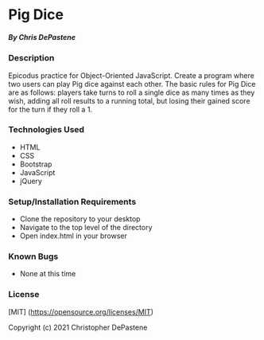 # Pig Dice
##### By Chris DePastene


### Description
Epicodus practice for Object-Oriented JavaScript. Create a program where two users can play Pig dice against each other. The basic rules for Pig Dice are as follows: players take turns to roll a single dice as many times as they wish, adding all roll results to a running total, but losing their gained score for the turn if they roll a 1.

### Technologies Used
* HTML
* CSS
* Bootstrap
* JavaScript
* jQuery


### Setup/Installation Requirements
* Clone the repository to your desktop
* Navigate to the top level of the directory
* Open index.html in your browser

### Known Bugs
* None at this time

### License
[MIT] (https://opensource.org/licenses/MIT)

Copyright (c) 2021 Christopher DePastene